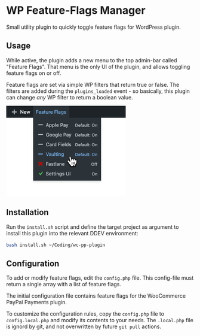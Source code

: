 # WP Feature-Flags Manager

Small utility plugin to quickly toggle feature flags for WordPress plugin.


## Usage

While active, the plugin adds a new menu to the top admin-bar called "Feature Flags". That menu is the only UI of the plugin, and allows toggling feature flags on or off.

Feature flags are set via simple WP filters that return true or false. The filters are added during the `plugins_loaded` event - so basically, this plugin can change _any_ WP filter to return a boolean value.

![](screenshot.png)


## Installation

Run the `install.sh` script and define the target project as argument to install
this plugin into the relevant DDEV environment:

```sh
bash install.sh ~/Coding/wc-pp-plugin
```


## Configuration

To add or modify feature flags, edit the `config.php` file. This config-file must return a single array with a list of feature flags.

The initial configuration file contains feature flags for the WooCommerce PayPal Payments plugin.

To customize the configuration rules, copy the `config.php` file to `config.local.php` and modify its contents to your needs. The `.local.php` file is ignord by git, and not overwritten by future `git pull` actions.
